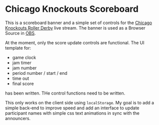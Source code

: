 # Chicago Knockouts Scoreboard
This is a scoreboard banner and a simple set of controls for the [Chicago Knockouts Roller Derby](http://chicagoknockouts.com) live stream.
The banner is used as a Browser Source in [OBS](https://obsproject.com).

At the moment, only the score update controls are functional.  The UI template for:
- game clock
- jam timer
- jam number
- period number / start / end
- time out
- final score

has been written.  THe control functions need to be written.

This only works on the client side using `localStorage`.  My goal is to add a simple back-end to improve speed and add an interface to
update participant names with simple css text animations in sync with the announcers.

